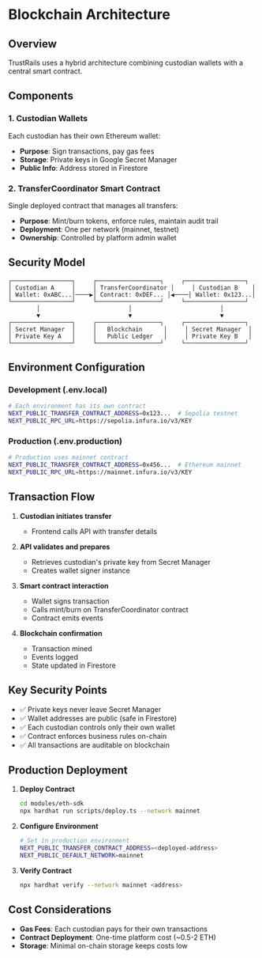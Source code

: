 # Blockchain Architecture

## Overview

TrustRails uses a hybrid architecture combining custodian wallets with a central smart contract.

## Components

### 1. Custodian Wallets
Each custodian has their own Ethereum wallet:
- **Purpose**: Sign transactions, pay gas fees
- **Storage**: Private keys in Google Secret Manager
- **Public Info**: Address stored in Firestore

### 2. TransferCoordinator Smart Contract
Single deployed contract that manages all transfers:
- **Purpose**: Mint/burn tokens, enforce rules, maintain audit trail
- **Deployment**: One per network (mainnet, testnet)
- **Ownership**: Controlled by platform admin wallet

## Security Model

```
┌─────────────────┐     ┌──────────────────┐     ┌─────────────────┐
│ Custodian A     │     │ TransferCoordinator │     │ Custodian B    │
│ Wallet: 0xABC...│────▶│ Contract: 0xDEF... │◀────│ Wallet: 0x123...│
└─────────────────┘     └──────────────────┘     └─────────────────┘
        │                         │                         │
        ▼                         ▼                         ▼
┌─────────────────┐     ┌──────────────────┐     ┌─────────────────┐
│ Secret Manager  │     │   Blockchain      │     │ Secret Manager  │
│ Private Key A   │     │   Public Ledger   │     │ Private Key B   │
└─────────────────┘     └──────────────────┘     └─────────────────┘
```

## Environment Configuration

### Development (.env.local)
```bash
# Each environment has its own contract
NEXT_PUBLIC_TRANSFER_CONTRACT_ADDRESS=0x123...  # Sepolia testnet
NEXT_PUBLIC_RPC_URL=https://sepolia.infura.io/v3/KEY
```

### Production (.env.production)
```bash
# Production uses mainnet contract
NEXT_PUBLIC_TRANSFER_CONTRACT_ADDRESS=0x456...  # Ethereum mainnet
NEXT_PUBLIC_RPC_URL=https://mainnet.infura.io/v3/KEY
```

## Transaction Flow

1. **Custodian initiates transfer**
   - Frontend calls API with transfer details

2. **API validates and prepares**
   - Retrieves custodian's private key from Secret Manager
   - Creates wallet signer instance

3. **Smart contract interaction**
   - Wallet signs transaction
   - Calls mint/burn on TransferCoordinator contract
   - Contract emits events

4. **Blockchain confirmation**
   - Transaction mined
   - Events logged
   - State updated in Firestore

## Key Security Points

- ✅ Private keys never leave Secret Manager
- ✅ Wallet addresses are public (safe in Firestore)
- ✅ Each custodian controls only their own wallet
- ✅ Contract enforces business rules on-chain
- ✅ All transactions are auditable on blockchain

## Production Deployment

1. **Deploy Contract**
   ```bash
   cd modules/eth-sdk
   npx hardhat run scripts/deploy.ts --network mainnet
   ```

2. **Configure Environment**
   ```bash
   # Set in production environment
   NEXT_PUBLIC_TRANSFER_CONTRACT_ADDRESS=<deployed-address>
   NEXT_PUBLIC_DEFAULT_NETWORK=mainnet
   ```

3. **Verify Contract**
   ```bash
   npx hardhat verify --network mainnet <address>
   ```

## Cost Considerations

- **Gas Fees**: Each custodian pays for their own transactions
- **Contract Deployment**: One-time platform cost (~0.5-2 ETH)
- **Storage**: Minimal on-chain storage keeps costs low